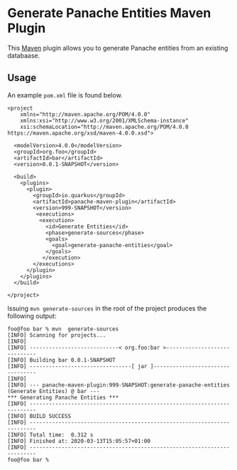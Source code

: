 # Generate Panache Entities Maven Plugin

This [Maven](http://maven.apache.org/) plugin allows you to generate Panache entities from an existing databaase.

## Usage

An example `pom.xml` file is found below.

```
<project 
    xmlns="http://maven.apache.org/POM/4.0.0" 
    xmlns:xsi="http://www.w3.org/2001/XMLSchema-instance" 
    xsi:schemaLocation="http://maven.apache.org/POM/4.0.0 https://maven.apache.org/xsd/maven-4.0.0.xsd">

  <modelVersion>4.0.0</modelVersion>
  <groupId>org.foo</groupId>
  <artifactId>bar</artifactId>
  <version>0.0.1-SNAPSHOT</version>

  <build>
    <plugins>   
      <plugin>
        <groupId>io.quarkus</groupId>
        <artifactId>panache-maven-plugin</artifactId>
        <version>999-SNAPSHOT</version>
         <executions>
          <execution>
            <id>Generate Entities</id>
            <phase>generate-sources</phase>
            <goals>
              <goal>generate-panache-entities</goal>
            </goals>
           </execution>
        </executions>
      </plugin>
    </plugins>    
  </build>

</project>
```

Issuing `mvn generate-sources` in the root of the project produces the following output:
```
foo@foo bar % mvn  generate-sources 
[INFO] Scanning for projects...
[INFO] 
[INFO] ----------------------------< org.foo:bar >-----------------------------
[INFO] Building bar 0.0.1-SNAPSHOT
[INFO] --------------------------------[ jar ]---------------------------------
[INFO] 
[INFO] --- panache-maven-plugin:999-SNAPSHOT:generate-panache-entities (Generate Entities) @ bar ---
*** Generating Panache Entities ***
[INFO] ------------------------------------------------------------------------
[INFO] BUILD SUCCESS
[INFO] ------------------------------------------------------------------------
[INFO] Total time:  0.312 s
[INFO] Finished at: 2020-03-13T15:05:57+01:00
[INFO] ------------------------------------------------------------------------
foo@foo bar %
```
